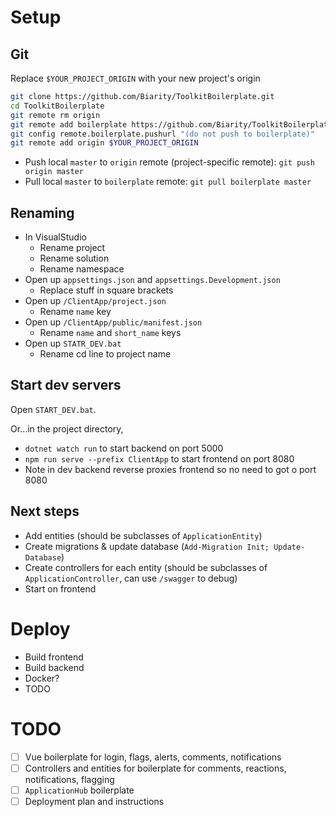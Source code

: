 # Setup

## Git

Replace `$YOUR_PROJECT_ORIGIN` with your new project's origin

```bash
git clone https://github.com/Biarity/ToolkitBoilerplate.git
cd ToolkitBoilerplate
git remote rm origin
git remote add boilerplate https://github.com/Biarity/ToolkitBoilerplate.git
git config remote.boilerplate.pushurl "(do not push to boilerplate)"
git remote add origin $YOUR_PROJECT_ORIGIN
```

* Push local `master` to `origin` remote (project-specific remote): `git push origin master`
* Pull local `master` to `boilerplate` remote: `git pull boilerplate master`

## Renaming

* In VisualStudio
    * Rename project
    * Rename solution
    * Rename namespace
* Open up `appsettings.json` and `appsettings.Development.json`
	* Replace stuff in square brackets
* Open up `/ClientApp/project.json`
    * Rename `name` key
* Open up `/ClientApp/public/manifest.json`
    * Rename `name` and `short_name` keys
* Open up `STATR_DEV.bat`
	* Rename cd line to project name

## Start dev servers

Open `START_DEV.bat`.

Or...in the project directory,
* `dotnet watch run` to start backend on port 5000
* `npm run serve --prefix ClientApp` to start frontend on port 8080
* Note in dev backend reverse proxies frontend so no need to got o port 8080

## Next steps

* Add entities (should be subclasses of `ApplicationEntity`)
* Create migrations & update database (`Add-Migration Init; Update-Database`)
* Create controllers for each entity (should be subclasses of `ApplicationController`, can use `/swagger` to debug)
* Start on frontend

# Deploy

* Build frontend
* Build backend
* Docker? 
* TODO

# TODO

- [ ] Vue boilerplate for login, flags, alerts, comments, notifications
- [ ] Controllers and entities for boilerplate for comments, reactions, notifications, flagging
- [ ] `ApplicationHub` boilerplate
- [ ] Deployment plan and instructions